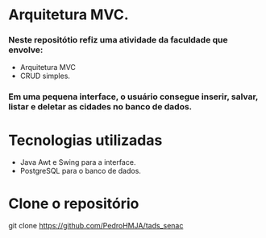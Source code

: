 # Arquitetura MVC.
### Neste repositótio refiz uma atividade da faculdade que envolve:
- Arquitetura MVC
- CRUD simples.
### Em uma pequena interface, o usuário consegue inserir, salvar, listar e deletar as cidades no banco de dados.
# Tecnologias utilizadas
- Java Awt e Swing para a interface.
- PostgreSQL para o banco de dados.
# Clone o repositório
git clone https://github.com/PedroHMJA/tads_senac

